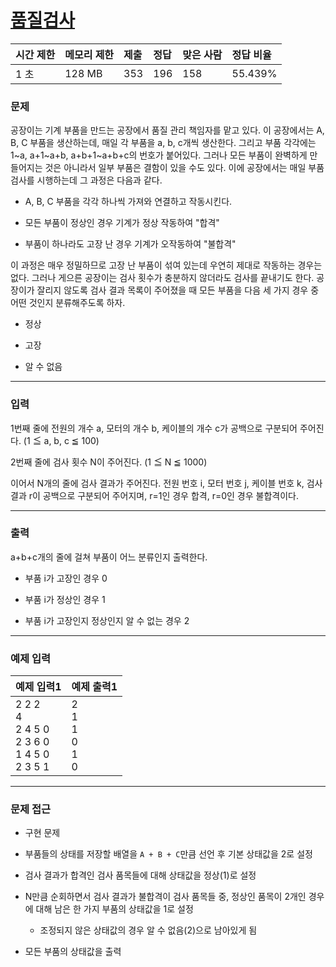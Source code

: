 # [품질검사](https://www.acmicpc.net/problem/5600)

<div align = center>

| 시간 제한 | 메모리 제한 | 제출 | 정답 | 맞은 사람 | 정답 비율 |
| :-------- | :---------- | :--- | :--- | :-------- | :-------- |
| 1 초      | 128 MB      | 353  | 196  | 158       | 55.439%   |

</div>

### 문제

공장이는 기계 부품을 만드는 공장에서 품질 관리 책임자를 맡고 있다. 이 공장에서는 A, B, C 부품을 생산하는데, 매일 각 부품을 a, b, c개씩 생산한다. 그리고 부품 각각에는 1~a, a+1~a+b, a+b+1~a+b+c의 번호가 붙어있다. 그러나 모든 부품이 완벽하게 만들어지는 것은 아니라서 일부 부품은 결함이 있을 수도 있다. 이에 공장에서는 매일 부품 검사를 시행하는데 그 과정은 다음과 같다.

- A, B, C 부품을 각각 하나씩 가져와 연결하고 작동시킨다.

- 모든 부품이 정상인 경우 기계가 정상 작동하여 "합격"

- 부품이 하나라도 고장 난 경우 기계가 오작동하여 "불합격"

이 과정은 매우 정밀하므로 고장 난 부품이 섞여 있는데 우연히 제대로 작동하는 경우는 없다. 그러나 게으른 공장이는 검사 횟수가 충분하지 않더라도 검사를 끝내기도 한다. 공장이가 잘리지 않도록 검사 결과 목록이 주어졌을 때 모든 부품을 다음 세 가지 경우 중 어떤 것인지 분류해주도록 하자.

- 정상

- 고장

- 알 수 없음

---

### 입력

1번째 줄에 전원의 개수 a, 모터의 개수 b, 케이블의 개수 c가 공백으로 구분되어 주어진다. (1 ≦ a, b, c ≦ 100)

2번째 줄에 검사 횟수 N이 주어진다. (1 ≦ N ≦ 1000)

이어서 N개의 줄에 검사 결과가 주어진다. 전원 번호 i, 모터 번호 j, 케이블 번호 k, 검사 결과 r이 공백으로 구분되어 주어지며, r=1인 경우 합격, r=0인 경우 불합격이다.

---

### 출력

a+b+c개의 줄에 걸쳐 부품이 어느 분류인지 출력한다.

- 부품 i가 고장인 경우 0

- 부품 i가 정상인 경우 1

- 부품 i가 고장인지 정상인지 알 수 없는 경우 2

---

### 예제 입력

| 예제 입력1                                                  | 예제 출력1                      |
| :---------------------------------------------------------- | :------------------------------ |
| 2 2 2<br/>4<br/>2 4 5 0<br/>2 3 6 0<br/>1 4 5 0<br/>2 3 5 1 | 2<br/>1<br/>1<br/>0<br/>1<br/>0 |

---

### 문제 접근

- 구현 문제

- 부품들의 상태를 저장할 배열을 `A + B + C`만큼 선언 후 기본 상태값을 2로 설정

- 검사 결과가 합격인 검사 품목들에 대해 상태값을 정상(1)로 설정

- N만큼 순회하면서 검사 결과가 불합격이 검사 품목들 중, 정상인 품목이 2개인 경우에 대해 남은 한 가지 부품의 상태값을 1로 설정

  - 조정되지 않은 상태값의 경우 알 수 없음(2)으로 남아있게 됨

- 모든 부품의 상태값을 출력
